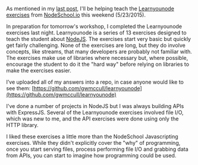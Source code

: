 As mentioned in my [last post](http://gwmccull.github.io/2015/05/20/nodeschool-javascripting/), I'll be helping  teach the 
[Learnyounode exercises](https://github.com/workshopper/learnyounode) from [NodeSchool.io](http://nodeschool.io/) this weekend (5/23/2015). 

In preparation for tomorrow's workshop, I completed the Learnyounode exercises last night.  Learnyounode is a series 
of 13 exercises designed to teach the student about [NodeJS](https://nodejs.org/).  The exercises start very basic
but quickly get fairly challenging.  None of the exercises are long, but they do involve concepts, like streams,
that many developers are probably not familiar with.  The exercises make use of libraries where necessary but, where possible,
encourage the student to do it the "hard way" before relying on libraries to make the exercises easier.

I’ve uploaded all of my answers into a repo, in case anyone would like to see them: 
[https://github.com/gwmccull/learnyounode](https://github.com/gwmccull/learnyounode)

I've done a number of projects in NodeJS but I was always building APIs with ExpressJS.  Several of the Learnyounode exercises
involved file I/O, which was new to me, and the API exercises were done using only the HTTP library.

I liked these exercises a little more than the NodeSchool Javascripting exercises.  While they didn't explicitly cover
the "why" of programming, once you start serving files, process performing file I/O and grabbing data from APIs, you can
start to imagine how programming could be used.